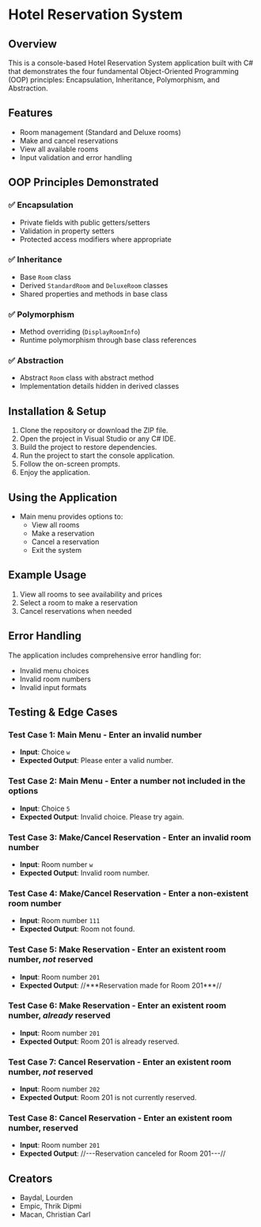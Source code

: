 # Hotel Reservation System

## Overview
This is a console-based Hotel Reservation System application built with C# that demonstrates the four fundamental Object-Oriented Programming (OOP) principles: Encapsulation, Inheritance, Polymorphism, and Abstraction.

## Features
- Room management (Standard and Deluxe rooms)
- Make and cancel reservations
- View all available rooms
- Input validation and error handling

## OOP Principles Demonstrated

### ✅ Encapsulation
- Private fields with public getters/setters
- Validation in property setters
- Protected access modifiers where appropriate

### ✅ Inheritance
- Base `Room` class
- Derived `StandardRoom` and `DeluxeRoom` classes
- Shared properties and methods in base class

### ✅ Polymorphism
- Method overriding (`DisplayRoomInfo`)
- Runtime polymorphism through base class references

### ✅ Abstraction
- Abstract `Room` class with abstract method
- Implementation details hidden in derived classes

## Installation & Setup
1. Clone the repository or download the ZIP file.
2. Open the project in Visual Studio or any C# IDE.
3. Build the project to restore dependencies.
4. Run the project to start the console application.
5. Follow the on-screen prompts.
6. Enjoy the application.

## Using the Application
- Main menu provides options to:
  - View all rooms
  - Make a reservation
  - Cancel a reservation
  - Exit the system

## Example Usage
1. View all rooms to see availability and prices
2. Select a room to make a reservation
3. Cancel reservations when needed

## Error Handling
The application includes comprehensive error handling for:
- Invalid menu choices
- Invalid room numbers
- Invalid input formats

## Testing & Edge Cases

### Test Case 1: Main Menu - Enter an invalid number
- **Input**: Choice `w`
- **Expected Output**: Please enter a valid number.

### Test Case 2: Main Menu - Enter a number not included in the options
- **Input**: Choice `5`
- **Expected Output**: Invalid choice. Please try again.

### Test Case 3: Make/Cancel Reservation - Enter an invalid room number
- **Input**: Room number `w`
- **Expected Output**: Invalid room number.

### Test Case 4: Make/Cancel Reservation - Enter a non-existent room number
- **Input**: Room number `111`
- **Expected Output**: Room not found.

### Test Case 5: Make Reservation - Enter an existent room number, *not* reserved
- **Input**: Room number `201`
- **Expected Output**: //\*\*\*Reservation made for Room 201\*\*\*//

### Test Case 6: Make Reservation - Enter an existent room number, *already* reserved
- **Input**: Room number `201`
- **Expected Output**: Room 201 is already reserved.

### Test Case 7: Cancel Reservation - Enter an existent room number, *not* reserved
- **Input**: Room number `202`
- **Expected Output**: Room 201 is not currently reserved.

### Test Case 8: Cancel Reservation - Enter an existent room number, reserved
- **Input**: Room number `201`
- **Expected Output**: //---Reservation canceled for Room 201---//

## Creators
- Baydal, Lourden
- Empic, Thrik Dipmi
- Macan, Christian Carl
